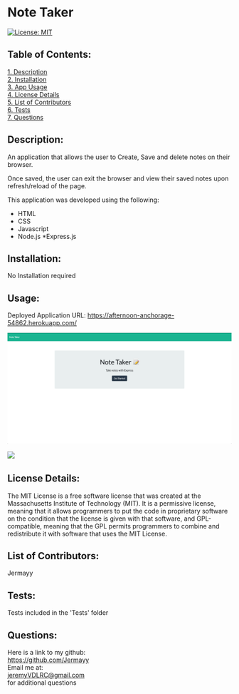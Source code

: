 # Note Taker
[![License: MIT](https://img.shields.io/badge/License-MIT-yellow.svg)](https://opensource.org/licenses/MIT)  
 ## Table of Contents:  
[1. Description](#Description)  
[2. Installation](#Installation)  
[3. App Usage](#Usage)  
[4. License Details](#License-Details)  
[5. List of Contributors](#List-of-Contributors)  
[6. Tests](#Tests)  
[7. Questions](#Questions)  
## Description:
An application that allows the user to Create, Save and delete notes on their browser.

Once saved, the user can exit the browser and view their saved notes upon refresh/reload of the page.

This application was developed using the following:
 * HTML
 * CSS
 * Javascript
 * Node.js
 *Express.js

## Installation:

No Installation required

## Usage:
Deployed Application URL: https://afternoon-anchorage-54862.herokuapp.com/

![](/screenshots/index.png)




![](/screenshots/notes.png)


## License Details:  

 The MIT License is a free software license that was created at the Massachusetts Institute of Technology (MIT). It is a permissive license, meaning that it allows programmers to put the code in proprietary software on the condition that the license is given with that software, and GPL-compatible, meaning that the GPL permits programmers to combine and redistribute it with software that uses the MIT License.  
  
 
## List of Contributors: 
Jermayy
 
## Tests: 
Tests included in the 'Tests' folder
## Questions:
 Here is a link to my github:  
https://github.com/Jermayy  
 Email me at:  
jeremyVDLRC@gmail.com  
for additional questions
